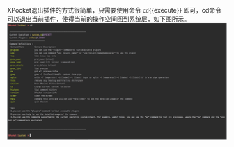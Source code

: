 
XPocket退出插件的方式很简单，只需要使用命令 `cd`{{execute}} 即可，cd命令可以退出当前插件，使得当前的操作空间回到系统层，如下图所示。
![cd](../resourse/cd.jpg)